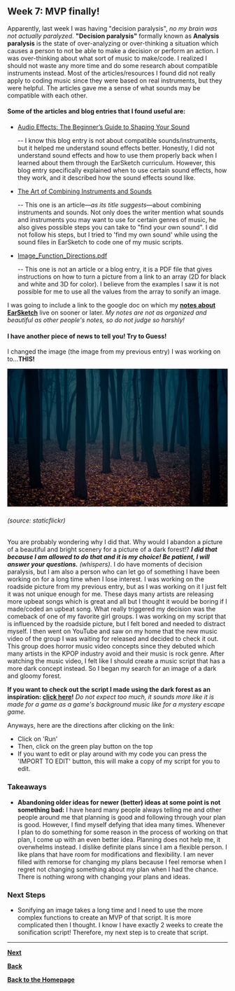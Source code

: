 ## Week 7: MVP finally!

Apparently, last week I was having "decision paralysis", *no my brain was not actually paralyzed*. **"Decision paralysis"** formally known as **Analysis paralysis** is the state of over-analyzing or over-thinking a situation which causes a person to not be able to make a decision or perform an action. I was over-thinking about what sort of music to make/code. I realized I should not waste any more time and do some research about compatible instruments instead. Most of the articles/resources I found did not really apply to coding music since they were based on real instruments, but they were helpful. The articles gave me a sense of what sounds may be compatible with each other. 

#### Some of the articles and blog entries that I found useful are:  
- [Audio Effects: The Beginner’s Guide to Shaping Your Sound](https://blog.landr.com/audio-effects-plugins-guide/)

    -- I know this blog entry is not about compatible sounds/instruments, but it helped me understand sound effects better. Honestly, I did not understand sound effects and how to use them properly back when I learned about them through the EarSketch curriculum. However, this blog entry specifically explained when to use certain sound effects, how they work, and it described how the sound effects sound like. 

- [The Art of Combining Instruments and Sounds](https://music.tutsplus.com/articles/the-art-of-combining-instruments-and-sounds--audio-1500)

    -- This one is an article—*as its title suggests*—about combining instruments and sounds. Not only does the writer mention what sounds and instruments you may want to use for certain genres of music, he also gives possible steps you can take to "find your own sound". I did not follow his steps, but I tried to 'find my own sound' while using the sound files in EarSketch to code one of my music scripts. 
    
- [Image_Function_Directions.pdf](http://nebomusic.net/earsketchlessons/summer2013/Image_Function_Directions.pdf)

    -- This one is not an article or a blog entry, it is a PDF file that gives instructions on how to turn a picture from a link to an array (2D for black and white and 3D for color). I believe from the examples I saw it is not possible for me to use all the values from the array to sonify an image. 
    

I was going to include a link to the google doc on which my [**notes about EarSketch**](https://docs.google.com/document/d/1HRKCfxsB8T20sBBnmmnsG8xiBFGDHdsU_ss4-TmUbe8/edit?usp=sharing) live on sooner or later. *My notes are not as organized and beautiful as other people's notes, so do not judge so harshly!*

#### I have another piece of news to tell you! Try to Guess!

I changed the image (the image from my previous entry) I was working on to...**THIS!**

![Muse](../images/dark-forest.jpg) 
###### (source: staticflickr)

You are probably wondering why I did that. Why would I abandon a picture of a beautiful and bright scenery for a picture of a dark forest!? **_I did that because I am allowed to do that and it is my choice! Be patient, I will answer your questions._** *(whispers)*. I do have moments of decision paralysis, but I am also a person who can let go of something I have been working on for a long time when I lose interest. I was working on the roadside picture from my previous entry, but as I was working on it I just felt it was not unique enough for me. These days many artists are releasing more upbeat songs which is great and all but I thought it would be boring if I made/coded an upbeat song. What really triggered my decision was the comeback of one of my favorite girl groups. I was working on my script that is influenced by the roadside picture, but I felt bored and needed to distract myself. I then went on YouTube and saw on my home that the new music video of the group I was waiting for released and decided to check it out. This group does horror music video concepts since they debuted which many artists in the KPOP industry avoid and their music is rock genre. After watching the music video, I felt like I should create a music script that has a more dark concept instead. So I began my search for an image of a dark and gloomy forest. 

**If you want to check out the script I made using the dark forest as an inspiration: [click here](https://earsketch.gatech.edu/earsketch2/#?sharing=cUqnriG7X8nRJ7dXU5Jw8A)!** *Do not expect too much, it sounds more like it is made for a game as a game's background music like for a mystery escape game.* 

Anyways, here are the directions after clicking on the link:

- Click on 'Run' 
- Then, click on the green play button on the top
- If you want to edit or play around with my code you can press the 'IMPORT TO EDIT' button, this will make a copy of my script for you to edit. 

### Takeaways
- **Abandoning older ideas for newer (better) ideas at some point is not something bad:** I have heard many people always telling me and other people around me that planning is good and following through your plan is good. However, I find myself defying that idea many times. Whenever I plan to do something for some reason in the process of working on that plan, I come up with an even better idea. Planning does not help me, it overwhelms instead. I dislike definite plans since I am a flexible person. I like plans that have room for modifications and flexibility. I am never filled with remorse for changing my plans because I feel remorse when I regret not changing something about my plan when I had the chance. There is nothing wrong with changing your plans and ideas.   

### Next Steps
- Sonifying an image takes a long time and I need to use the more complex functions to create an MVP of that script. It is more complicated then I thought. I know I have exactly 2 weeks to create the sonification script! Therefore, my next step is to create that script. 


---

[**Next**](wk-8.md)

[**Back**](wk-6.md)

[**Back to the Homepage**](../README.md)